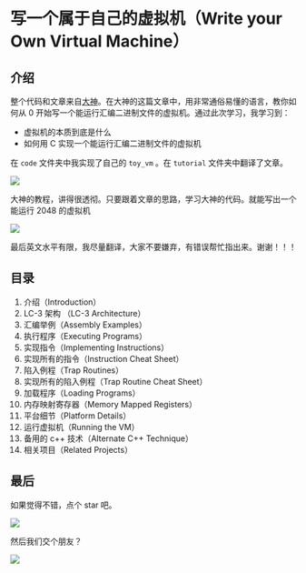 # 写一个属于自己的虚拟机（Write your Own Virtual Machine）



## 介绍

整个代码和文章来自[大神](https://justinmeiners.github.io/lc3-vm/)。在大神的这篇文章中，用非常通俗易懂的语言，教你如何从 0 开始写一个能运行汇编二进制文件的虚拟机。通过此次学习，我学习到：



+ 虚拟机的本质到底是什么
+ 如何用 C 实现一个能运行汇编二进制文件的虚拟机



在 `code` 文件夹中我实现了自己的 `toy_vm` 。在 `tutorial` 文件夹中翻译了文章。



![](https://github.com/TensShinet/toy_vm/blob/master/images/toy_vm.png?raw=true)





大神的教程，讲得很透彻。只要跟着文章的思路，学习大神的代码。就能写出一个能运行 2048 的虚拟机



![](https://github.com/TensShinet/toy_vm/blob/master/images/2048.png?raw=true)







最后英文水平有限，我尽量翻译，大家不要嫌弃，有错误帮忙指出来。谢谢！！！



## 目录

1. 介绍（Introduction）
2. LC-3 架构 （LC-3 Architecture）
3. 汇编举例（Assembly Examples）
4. 执行程序（Executing Programs）
5. 实现指令（Implementing Instructions）
6. 实现所有的指令（Instruction Cheat Sheet）
7. 陷入例程（Trap Routines）
8. 实现所有的陷入例程（Trap Routine Cheat Sheet）
9. 加载程序（Loading Programs）
10. 内存映射寄存器（Memory Mapped Registers）
11. 平台细节（Platform Details）
12. 运行虚拟机（Running the VM）
13. 备用的 c++ 技术（Alternate C++ Technique）
14. 相关项目（Related Projects）



## 最后

如果觉得不错，点个 star 吧。

![](https://upload-images.jianshu.io/upload_images/15548795-e9bc9fb441525b5d.png?imageMogr2/auto-orient/strip%7CimageView2/2/w/1240)



然后我们交个朋友？



![](https://github.com/TensShinet/learn_statistical-learning-method/blob/master/images/wx.png?raw=true)



